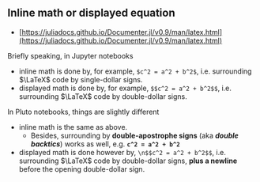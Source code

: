 ## Inline math or displayed equation
- [https://juliadocs.github.io/Documenter.jl/v0.9/man/latex.html](https://juliadocs.github.io/Documenter.jl/v0.9/man/latex.html)

Briefly speaking, in Jupyter notebooks
- inline math is done by, for example, `$c^2 = a^2 + b^2$`, i.e. surrounding $\LaTeX$ code by single-dollar signs.
- displayed math is done by, for example, `$$c^2 = a^2 + b^2$$`, i.e. surrounding $\LaTeX$ code by double-dollar signs.

In Pluto notebooks, things are slightly different
- inline math is the same as above.
  - Besides, surrounding by **double-apostrophe signs** (aka **_double backtics_**) works as well, e.g. **``c^2 = a^2 + b^2``**
- displayed math is done however by, `\n$$c^2 = a^2 + b^2$$`, i.e. surrounding $\LaTeX$ code by double-dollar signs, **plus a newline** before the opening double-dollar sign.


